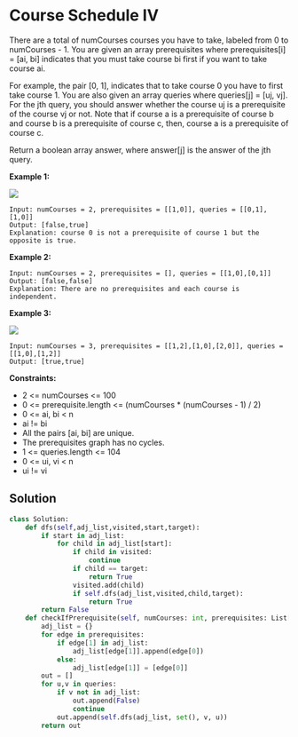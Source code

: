 <h1>Course Schedule IV</h1>

<p>
There are a total of numCourses courses you have to take, labeled from 0 to numCourses - 1. You are given an array prerequisites where prerequisites[i] = [ai, bi] indicates that you must take course bi first if you want to take course ai.

For example, the pair [0, 1], indicates that to take course 0 you have to first take course 1.
You are also given an array queries where queries[j] = [uj, vj]. For the jth query, you should answer whether the course uj is a prerequisite of the course vj or not. Note that if course a is a prerequisite of course b and course b is a prerequisite of course c, then, course a is a prerequisite of course c.

Return a boolean array answer, where answer[j] is the answer of the jth query.
</p>

<b>Example 1:</b>

<img src="https://assets.leetcode.com/uploads/2021/05/01/courses4-1-graph.jpg">

    Input: numCourses = 2, prerequisites = [[1,0]], queries = [[0,1],[1,0]]
    Output: [false,true]
    Explanation: course 0 is not a prerequisite of course 1 but the opposite is true.
    
<b>Example 2:</b>

    Input: numCourses = 2, prerequisites = [], queries = [[1,0],[0,1]]
    Output: [false,false]
    Explanation: There are no prerequisites and each course is independent.

<b>Example 3:</b>

<img src="https://assets.leetcode.com/uploads/2021/05/01/courses4-3-graph.jpg">

    Input: numCourses = 3, prerequisites = [[1,2],[1,0],[2,0]], queries = [[1,0],[1,2]]
    Output: [true,true]

<b>Constraints:</b>

- 2 <= numCourses <= 100
- 0 <= prerequisite.length <= (numCourses * (numCourses - 1) / 2)
- 0 <= ai, bi < n
- ai != bi
- All the pairs [ai, bi] are unique.
- The prerequisites graph has no cycles.
- 1 <= queries.length <= 104
- 0 <= ui, vi < n
- ui != vi

<h2>Solution</h2>

```python
class Solution:
    def dfs(self,adj_list,visited,start,target):
        if start in adj_list:
            for child in adj_list[start]:
                if child in visited:
                    continue
                if child == target:
                    return True
                visited.add(child)
                if self.dfs(adj_list,visited,child,target):
                    return True
        return False
    def checkIfPrerequisite(self, numCourses: int, prerequisites: List[List[int]], queries: List[List[int]]) -> List[bool]:
        adj_list = {}
        for edge in prerequisites:
            if edge[1] in adj_list:
                adj_list[edge[1]].append(edge[0])
            else:
                adj_list[edge[1]] = [edge[0]]
        out = []                
        for u,v in queries:
            if v not in adj_list:
                out.append(False)
                continue
            out.append(self.dfs(adj_list, set(), v, u))
        return out
```

